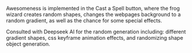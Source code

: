 Awesomeness is implemented in the Cast a Spell button, where the frog wizard creates random shapes,
changes the webpages background to a random gradient, as well as the chance for some special effects.

Consulted with Deepseek AI for the random generation including: different gradient shapes, css keyframe animation effects,
and randomizing shape object generation.
